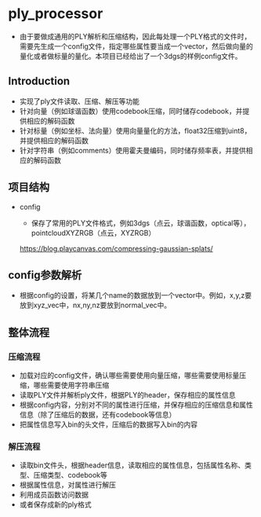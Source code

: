 # ply_processor

- 由于要做成通用的PLY解析和压缩结构，因此每处理一个PLY格式的文件时，需要先生成一个config文件，指定哪些属性要当成一个vector，然后做向量的量化或者做标量的量化。本项目已经给出了一个3dgs的样例config文件。

## Introduction
- 实现了ply文件读取、压缩、解压等功能
- 针对向量（例如球谐函数）使用codebook压缩，同时储存codebook，并提供相应的解码函数
- 针对标量（例如坐标、法向量）使用向量量化的方法，float32压缩到uint8，并提供相应的解码函数
- 针对字符串（例如comments）使用霍夫曼编码，同时储存频率表，并提供相应的解码函数

## 项目结构
- config
    - 保存了常用的PLY文件格式，例如3dgs（点云，球谐函数，optical等），pointcloudXYZRGB（点云，XYZRGB）


    https://blog.playcanvas.com/compressing-gaussian-splats/

## config参数解析
- 根据config的设置，将某几个name的数据放到一个vector中。例如，x,y,z要放到xyz_vec中，nx,ny,nz要放到normal_vec中。

## 整体流程
### 压缩流程
- 加载对应的config文件，确认哪些需要使用向量压缩，哪些需要使用标量压缩，哪些需要使用字符串压缩
- 读取PLY文件并解析ply文件，根据PLY的header，保存相应的属性信息
- 根据config内容，分别对不同的属性进行压缩，并保存相应的压缩信息和属性信息（除了压缩后的数据，还有codebook等信息）
- 把属性信息写入bin的头文件，压缩后的数据写入bin的内容

### 解压流程
- 读取bin文件头，根据header信息，读取相应的属性信息，包括属性名称、类型、压缩类型、codebook等
- 根据属性信息，对属性进行解压
- 利用成员函数访问数据
- 或者保存成新的ply格式
